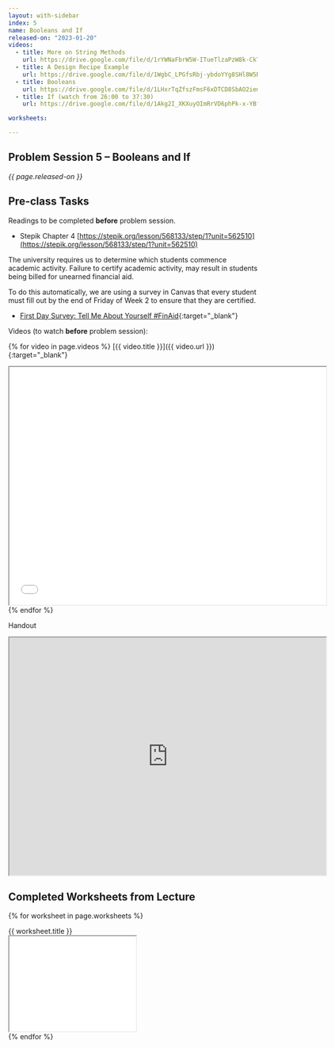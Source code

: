 ```yaml
---
layout: with-sidebar
index: 5
name: Booleans and If
released-on: "2023-01-20"
videos:
  - title: More on String Methods
    url: https://drive.google.com/file/d/1rYWNaFbrW5W-ITueTlzaPzW8k-CkTuWX
  - title: A Design Recipe Example
    url: https://drive.google.com/file/d/1WgbC_LPGfsRbj-ybdoYYg8SHl8W5Ryvd
  - title: Booleans
    url: https://drive.google.com/file/d/1LHxrTqZfszFmsF6xDTCD8SbAO2iemxY5
  - title: If (watch from 26:00 to 37:30)
    url: https://drive.google.com/file/d/1Akg2I_XKXuyOImRrVD6phPk-x-YBfcL8

worksheets:

---
```


## Problem Session 5 – Booleans and If

_{{ page.released-on }}_

## Pre-class Tasks

Readings to be completed **before** problem session.

- Stepik Chapter 4 [https://stepik.org/lesson/568133/step/1?unit=562510](https://stepik.org/lesson/568133/step/1?unit=562510)

The university requires us to determine which students commence academic activity. Failure to certify academic activity, may result in students being billed for unearned financial aid.

To do this automatically, we are using a survey in Canvas that every student must fill out by the end of Friday of Week 2
to ensure that they are certified.
- [First Day Survey: Tell Me About Yourself #FinAid](https://canvas.ucsd.edu/courses/42398/quizzes/125571){:target="_blank"} 

Videos (to watch **before** problem session):

{% for video in page.videos %}
[{{ video.title }}]({{ video.url }}){:target="_blank"}

<iframe src="{{ video.url }}/preview" width="640" height="480" allow="autoplay"></iframe>
{% endfor %}

Handout

<iframe src="https://drive.google.com/file/d/1umlQ8PmNJBoov2DUEoI_RBLcEE-cQRjX/preview" width="640" height="480" allow="autoplay"></iframe>

## Completed Worksheets from Lecture

{% for worksheet in page.worksheets %}
<div class="worksheetBox">
{{ worksheet.title }}
<br>
<iframe src="{{ worksheet.url }}/preview" width="256" height="192" allow="autoplay"></iframe>
</div>
{% endfor %}